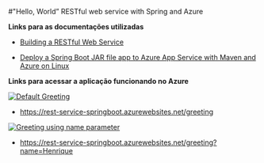 #"Hello, World” RESTful web service with Spring and Azure

**Links para as documentações utilizadas**

- [Building a RESTful Web Service](https://spring.io/guides/gs/rest-service/ "Building a RESTful Web Service")

- [Deploy a Spring Boot JAR file app to Azure App Service with Maven and Azure on Linux](https://docs.microsoft.com/en-us/azure/developer/java/spring-framework/deploy-spring-boot-java-app-with-maven-plugin "Deploy a Spring Boot JAR file app to Azure App Service with Maven and Azure on Linux")

**Links para acessar a aplicação funcionando no Azure**

[![Default Greeting](https://i.imgur.com/bw2l4U5.png "Default Greeting")](https://rest-service-springboot.azurewebsites.net/greeting "Default Greeting")
- https://rest-service-springboot.azurewebsites.net/greeting

[![Greeting using name parameter](https://i.imgur.com/JXITgzA.png "Greeting using name parameter")](https://rest-service-springboot.azurewebsites.net/greeting?name=Henrique "Greeting using name parameter")
- https://rest-service-springboot.azurewebsites.net/greeting?name=Henrique